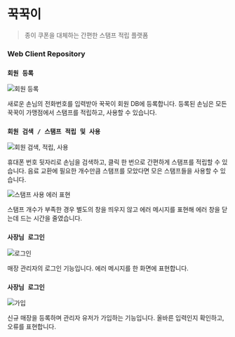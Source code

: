 # 꾹꾹이

> 종이 쿠폰을 대체하는 간편한 스탬프 적립 플랫폼

### Web Client Repository

### **`회원 등록`**
![회원 등록](https://lh3.googleusercontent.com/bm4yakeNr3NxlL0T66HOYMgwvUXGQkUUm2YgMLVqK0IckjspykyTQ0Heh5VM30hQeuBHTvfPT0_70jctKRg2EB9r8OYhM0QkjI6OKA9FmSu6s_0GU6Qk5rJAFrgSHhvx6ZNTzlcDx4ma5Y3ktuRtOAYAPLs11MwrhY6zlC5nl8IKHrGbDimR1tluXG75bG5FxEsgjjtlcsbBkmc2Tx5nxNWPVHRiACRTnydLT6O8GukRUmHB-M6Q4cLv2mbwYwxedtucmVuGS8zEOESvxmWpSdlwZzZJwUQd77Cc1sKPlMB3hkfJBB3Hn1zDBxpeqfVakGoWajnR5ZYyNdbeeeazAIbu5Y9FU4V--mI9Q-VHH_0Qg0Mvm1KUip6pX3UdqwCeI8wtGoGCL2ZwAJwjvC5sU2Ou7oSupwn92-WmVzJsHua4DQeiMyZWVen90jAFYtz5_J11dQ6mBKAs8Ry7dMcWtp8oLkIIZbdeQWIrhoM-YziWc7mbQy0PocucT1B8HX2yqJl-wm2PszX9mnvpAeRzrb8VlJa3Kz8VVDezxJGJK9bEP8Jh8DPvNqDc-WXFYDQJnif7dg573dqe7tG5JzKGWTjYxJSZaSkK75w1rGnjTr8e6Aq3zyNmrdDa0Js7g45zB2DJ5G0wM1nmEjN8PXSQZw6yVbGgpA=s600)

새로운 손님의 전화번호를 입력받아 꾹꾹이 회원 DB에 등록합니다. 등록된 손님은 모든 꾹꾹이 가맹점에서 스탬프를 적립하고, 사용할 수 있습니다.

### **`회원 검색 / 스탬프 적립 및 사용`**
![회원 검색, 적립, 사용](https://lh3.googleusercontent.com/P88UEvTSf0RXZvI5sYLnUtI6ugZXzMzVH8cxUGiD6vdleqVy7De8kKqy3G83kidlR4W0gK06Lv5PuitVBp0UasHtjjTQGv-Sj1hWnAFbP7mdRRIDfSb_r8OFgN95IvHjut0b1WO3tXkTTj7OsBaHGs9dPb8XX69EMW3MBLqADPZxy6oIi86w6pZlNNkSiWtwC529OqiRBWyjRJbwT_yFwD-jGDL22RVwrpf8OMEWZTZEGXuzTWPb4CJTWRtlaW3a_7rjtvTXrjTAKMwgZY05tN8DdfwEMC9dzbEAnpcwKbcZp4prlZn7ngiPIpLQCKjxCTTKry-2dqI6zLRqORWsfw9lr_8boBSIlNlz7ivSdz96hU_BquJRWGOkkVifXPQtqSn0EQRk6J0CBTkEOlv-J5fPwLdLMhEe-UNaEYBR470Y6XMphjoK_OfEogbgjKGvDjonmuXgcWIdYu578kxOmgZssbvwdb15UhST_oN74nLAx4XD4JA0y2Qhdz6C9feTrt7fnwOUWNMDhHXbRguX1BNeYolBbSnWCmCyTUA2lqi625n9_UnsMpsnqBqU2St7YpVbzotGN3cdGMzEdKoQbgQC2OUQg7U6JDXr9z7PeCzJv7XSwOZSBWi3bL8h5Nr7VXdZe8MU_iRVEC1-ke-g8Qb7MDEX-Q=s600)

휴대폰 번호 뒷자리로 손님을 검색하고, 클릭 한 번으로 간편하게 스탬프를 적립할 수 있습니다. 음료 교환에 필요한 개수만큼 스탬프를 모았다면 모은 스탬프들을 사용할 수 있습니다.

![스탬프 사용 에러 표현](https://lh3.googleusercontent.com/X1EO6sQLLHIwAWvapvHQcdghGgB9VdGtUXKHe065x3ksgDbzxvcfA8l2AoYrIuPPLicgThafNXQRU9GGe4EQRlqYxmli9__wmj766dmz3ujrUGlI0OvG4tPRKv-a0mAOvxrAv5v1d1Sxl4ik7KOpHL_R6-Tv_ByfB36ZRlIp39yJ6erA7NCgZ7COhlaAKYoH42jrJ_FflGZW2UqxHZqD-SzLxbryN6NQoc9wh_B4pnRQchUUNwVfghEHQxgeBLG3AtgZABnhktZGUin_ZAdmmfsHmGzER0wzGgR9SL_sMzsG9mM21DirjKhGcvylFl8pwOAQVAvKVnjaCRvjNp82Pa_z1pEjlnUFhvo_msFa_jHLPvMt4PDhhJ-vgGI668IVMUiO8DaiZvCYRml9tVw5n1_oFjgfNKzjWavr4RgULXl_utknSIhUCMd8r5V5gkX3lPVvYj6MK_l119NQzNbKiG-MjWZKoBzXwZ4BVZYrNsjBRSAx15D8Ki-74XDyhThMhvg7249xeKfMO4DvPRAokC29hkxnf7_Sjo_dZvuHYxUFEmQ8QrzR4fTF1xK_wgiji2ceVdJkl4-Vy0RqyDCqbG8jDUXpK0AhGXNtxwytxoPUF_L3pYCTo3yFDMhmGD7fEqCHP8T5dVsYMZx5pv7oInHkmLegQw=s500)

스탬프 개수가 부족한 경우 별도의 창을 띄우지 않고 에러 메시지를 표현해 에러 창을 닫는데 드는 시간을 줄였습니다.

### **`사장님 로그인`**
![로그인](https://lh3.googleusercontent.com/r5YyJn7skVtn2aN0V0FX_RnKPhgNd1qOyQ76lupxj2VRwMmP9s0hJXboT6fGM7lb6XvWw3sNbVOmIlSdET_Hd00gX0k0SaUkzffSzUUDIhrFjcFcGRVKkv0pgk4C_eOYOII65staSJpdztoikvWC6LxGcLpVQKGqbB8hOwQGLGAUUWrKukkbQZuxiwSSM40-5jjcVt4BtLSZv5HkS7mT4lrf1uJZOzyjwfLV0sL7kYUKVIxRmRUDklivl_EksOvVxAWUPFnA3z6ZLv6npWUCP_Jhwg4SuUqWQTj9bGYjQYcmt1aGb8iBNL6lnYU1cFx2ZO17BeOp8ZqkoWjTfc46wHPci8qX0r-0hS9xp4dZk5_q8hq9NWdJVFJGy9EjFkUuNUbUGJtE-c7jgBs_aEFwe42usPsgw3PBBhTPfH6AaunMAH4FbD_JcuhFBffLdHAUeXG7YnapbSRJbiWvxtNyernsx1M6n5wxaZcEGSFGcrUpgGB9Yba8v8q9ZoqwITLX4kyuJKVQWGL2-dzuatyxGEe4BOeuzPEEsuhrDICluw8lvR8REyoqhSOo8Sqkpsf21iOpBstGk5FIXPivI9hfTgQUr8DhQ5v4DWOEqXQ_ZnRYB1OUN4F9qwSnXEgf2Cci_2PfpJCuVKCLFpjERQcslWoywFFZcg=s300)

매장 관리자의 로그인 기능입니다. 에러 메시지를 한 화면에 표현합니다.

### **`사장님 로그인`**
![가입](https://lh3.googleusercontent.com/B8jUthp_FIBCtKc-HwygjEIfPuk27RQ9QNf6i84OGk4UFgNiyjNb19SVEXliG8-RPCH0p-W3A8zuxr-ZCDUA0boE47S7ut-rnUBMA0uX9c1nE5SlBXZG5iv2Zq0fT74tUMdVTIbdbyXSx0it7bLI_jJix5uzKhy7W6KQcqREo0q4pC2nLrNjKYYLtQnYDqoVPTcMUgG4ETlIdM-r6BP3m-my6ehIU_j04Cl886b3mMoOzApgLupWAKPvTjqpNhxbs_T-XJ65OEnxqX1yfVFZUmTUHfcMNfd7kH3WMvfjDD-zvdd1KRa5xeGSxNeqVJxPRHrGZQzCnVlB4YPtHbjSyf7nOxr_vpw3YERAXn0XYjIfET4Uey2eBZv6DGUSjJXwyrdwFDpP07kGEdYge6QYwnc65Q3cxEw3BTz_FvfOen76U5O3zviHhPhBqvPW66KhcNJJuzW1yyY6QvqCP5FVBDvgfdB82eiQb-WH8okUXot4xCosTC1Il0i7E7yDI89CzcmtLtyGTBUZq3nAXgys2v5reRkvki04jVxKEShkhAXUwmR2MZaJRBOzVhpaUrfy9oFEtSZK28Tch0_pApH-fp5JZKizkUD7t1HreLu3q_D1kMxEQbJcptv8yq3VRj-KXv1AmXiKQDX2of4XsWdonbQEryWIXw=s300)

신규 매장을 등록하며 관리자 유저가 가입하는 기능입니다. 올바른 입력인지 확인하고, 오류를 표현합니다.